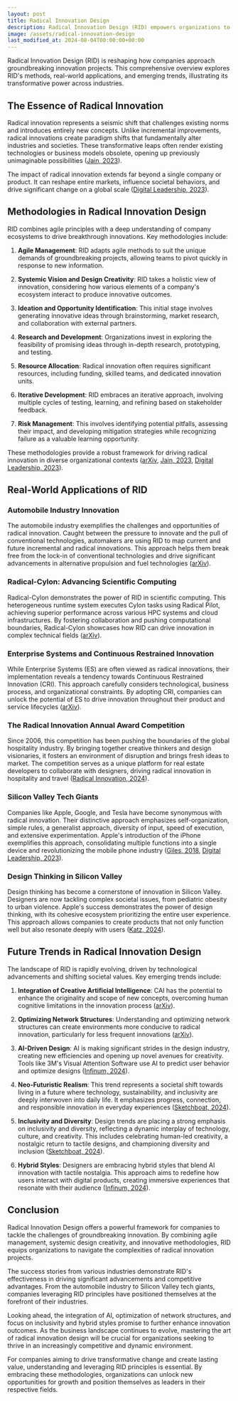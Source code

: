 ```yaml
---
layout: post
title: Radical Innovation Design
description: Radical Innovation Design (RID) empowers organizations to challenge norms, introduce groundbreaking technologies, and create transformative business models. RID's methodologies—ideation, R&D, resource allocation, iterative development, and risk management—foster revolutionary ideas, driving industry advancements. Case studies in the automobile industry, scientific computing, and tech giants highlight its impact. Emerging trends include AI integration, optimized network structures, and inclusive, hybrid designs, positioning companies at the forefront of innovation.
image: /assets/radical-innovation-design
last_modified_at: 2024-08-04T00:00:00+00:00
---
```


Radical Innovation Design (RID) is reshaping how companies approach groundbreaking innovation projects. This comprehensive overview explores RID's methods, real-world applications, and emerging trends, illustrating its transformative power across industries.

## The Essence of Radical Innovation

Radical innovation represents a seismic shift that challenges existing norms and introduces entirely new concepts. Unlike incremental improvements, radical innovations create paradigm shifts that fundamentally alter industries and societies. These transformative leaps often render existing technologies or business models obsolete, opening up previously unimaginable possibilities ([Jain, 2023](https://ideascale.com/blog/radical-innovation/)).

The impact of radical innovation extends far beyond a single company or product. It can reshape entire markets, influence societal behaviors, and drive significant change on a global scale ([Digital Leadership, 2023](https://digitalleadership.com/blog/radical-innovation/)).

## Methodologies in Radical Innovation Design

RID combines agile principles with a deep understanding of company ecosystems to drive breakthrough innovations. Key methodologies include:

1. **Agile Management**: RID adapts agile methods to suit the unique demands of groundbreaking projects, allowing teams to pivot quickly in response to new information.

2. **Systemic Vision and Design Creativity**: RID takes a holistic view of innovation, considering how various elements of a company's ecosystem interact to produce innovative outcomes.

3. **Ideation and Opportunity Identification**: This initial stage involves generating innovative ideas through brainstorming, market research, and collaboration with external partners.

4. **Research and Development**: Organizations invest in exploring the feasibility of promising ideas through in-depth research, prototyping, and testing.

5. **Resource Allocation**: Radical innovation often requires significant resources, including funding, skilled teams, and dedicated innovation units.

6. **Iterative Development**: RID embraces an iterative approach, involving multiple cycles of testing, learning, and refining based on stakeholder feedback.

7. **Risk Management**: This involves identifying potential pitfalls, assessing their impact, and developing mitigation strategies while recognizing failure as a valuable learning opportunity.

These methodologies provide a robust framework for driving radical innovation in diverse organizational contexts ([arXiv](http://arxiv.org/pdf/1303.5061v1), [Jain, 2023](https://ideascale.com/blog/radical-innovation/), [Digital Leadership, 2023](https://digitalleadership.com/blog/radical-innovation/)).

## Real-World Applications of RID

### Automobile Industry Innovation

The automobile industry exemplifies the challenges and opportunities of radical innovation. Caught between the pressure to innovate and the pull of conventional technologies, automakers are using RID to map current and future incremental and radical innovations. This approach helps them break free from the lock-in of conventional technologies and drive significant advancements in alternative propulsion and fuel technologies ([arXiv](http://arxiv.org/pdf/0910.4313v1)).

### Radical-Cylon: Advancing Scientific Computing

Radical-Cylon demonstrates the power of RID in scientific computing. This heterogeneous runtime system executes Cylon tasks using Radical Pilot, achieving superior performance across various HPC systems and cloud infrastructures. By fostering collaboration and pushing computational boundaries, Radical-Cylon showcases how RID can drive innovation in complex technical fields ([arXiv](http://arxiv.org/pdf/2403.15721v3)).

### Enterprise Systems and Continuous Restrained Innovation

While Enterprise Systems (ES) are often viewed as radical innovations, their implementation reveals a tendency towards Continuous Restrained Innovation (CRI). This approach carefully considers technological, business process, and organizational constraints. By adopting CRI, companies can unlock the potential of ES to drive innovation throughout their product and service lifecycles ([arXiv](http://arxiv.org/pdf/2006.10237v1)).

### The Radical Innovation Annual Award Competition

Since 2006, this competition has been pushing the boundaries of the global hospitality industry. By bringing together creative thinkers and design visionaries, it fosters an environment of disruption and brings fresh ideas to market. The competition serves as a unique platform for real estate developers to collaborate with designers, driving radical innovation in hospitality and travel ([Radical Innovation, 2024](https://www.radicalinnovation.io/)).

### Silicon Valley Tech Giants

Companies like Apple, Google, and Tesla have become synonymous with radical innovation. Their distinctive approach emphasizes self-organization, simple rules, a generalist approach, diversity of input, speed of execution, and extensive experimentation. Apple's introduction of the iPhone exemplifies this approach, consolidating multiple functions into a single device and revolutionizing the mobile phone industry ([Giles, 2018](https://www.forbes.com/sites/sunniegiles/2018/03/29/a-secret-formula-for-radical-innovation-lessons-from-the-silicon-valley/), [Digital Leadership, 2023](https://digitalleadership.com/blog/radical-innovation/)).

### Design Thinking in Silicon Valley

Design thinking has become a cornerstone of innovation in Silicon Valley. Designers are now tackling complex societal issues, from pediatric obesity to urban violence. Apple's success demonstrates the power of design thinking, with its cohesive ecosystem prioritizing the entire user experience. This approach allows companies to create products that not only function well but also resonate deeply with users ([Katz, 2024](https://medium.com/@rasa.design.team/insights-from-barry-katz-lessons-on-innovation-and-design-in-silicon-valley-5eee9bc7b2aa)).

## Future Trends in Radical Innovation Design

The landscape of RID is rapidly evolving, driven by technological advancements and shifting societal values. Key emerging trends include:

1. **Integration of Creative Artificial Intelligence**: CAI has the potential to enhance the originality and scope of new concepts, overcoming human cognitive limitations in the innovation process ([arXiv](http://arxiv.org/pdf/2303.13300v3)).

2. **Optimizing Network Structures**: Understanding and optimizing network structures can create environments more conducive to radical innovation, particularly for less frequent innovations ([arXiv](http://arxiv.org/pdf/1604.04758v1)).

3. **AI-Driven Design**: AI is making significant strides in the design industry, creating new efficiencies and opening up novel avenues for creativity. Tools like 3M's Visual Attention Software use AI to predict user behavior and optimize designs ([Infinum, 2024](https://infinum.com/blog/innovative-design-trends-2024/)).

4. **Neo-Futuristic Realism**: This trend represents a societal shift towards living in a future where technology, sustainability, and inclusivity are deeply interwoven into daily life. It emphasizes progress, connection, and responsible innovation in everyday experiences ([Sketchboat, 2024](https://www.sketchboat.com/blog/navigating-the-future-the-2024-design-trends-revolutionizing-our-visual-world)).

5. **Inclusivity and Diversity**: Design trends are placing a strong emphasis on inclusivity and diversity, reflecting a dynamic interplay of technology, culture, and creativity. This includes celebrating human-led creativity, a nostalgic return to tactile designs, and championing diversity and inclusion ([Sketchboat, 2024](https://www.sketchboat.com/blog/navigating-the-future-the-2024-design-trends-revolutionizing-our-visual-world)).

6. **Hybrid Styles**: Designers are embracing hybrid styles that blend AI innovation with tactile nostalgia. This approach aims to redefine how users interact with digital products, creating immersive experiences that resonate with their audience ([Infinum, 2024](https://infinum.com/blog/innovative-design-trends-2024/)).

## Conclusion

Radical Innovation Design offers a powerful framework for companies to tackle the challenges of groundbreaking innovation. By combining agile management, systemic design creativity, and innovative methodologies, RID equips organizations to navigate the complexities of radical innovation projects.

The success stories from various industries demonstrate RID's effectiveness in driving significant advancements and competitive advantages. From the automobile industry to Silicon Valley tech giants, companies leveraging RID principles have positioned themselves at the forefront of their industries.

Looking ahead, the integration of AI, optimization of network structures, and focus on inclusivity and hybrid styles promise to further enhance innovation outcomes. As the business landscape continues to evolve, mastering the art of radical innovation design will be crucial for organizations seeking to thrive in an increasingly competitive and dynamic environment.

For companies aiming to drive transformative change and create lasting value, understanding and leveraging RID principles is essential. By embracing these methodologies, organizations can unlock new opportunities for growth and position themselves as leaders in their respective fields.
